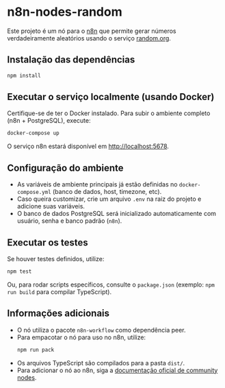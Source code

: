 
# n8n-nodes-random

Este projeto é um nó para o [n8n](https://n8n.io) que permite gerar números verdadeiramente aleatórios usando o serviço [random.org](https://random.org).

## Instalação das dependências

```powershell
npm install
```

## Executar o serviço localmente (usando Docker)

Certifique-se de ter o Docker instalado. Para subir o ambiente completo (n8n + PostgreSQL), execute:

```powershell
docker-compose up
```

O serviço n8n estará disponível em [http://localhost:5678](http://localhost:5678).

## Configuração do ambiente

- As variáveis de ambiente principais já estão definidas no `docker-compose.yml` (banco de dados, host, timezone, etc).
- Caso queira customizar, crie um arquivo `.env` na raiz do projeto e adicione suas variáveis.
- O banco de dados PostgreSQL será inicializado automaticamente com usuário, senha e banco padrão (`n8n`).

## Executar os testes

Se houver testes definidos, utilize:

```powershell
npm test
```

Ou, para rodar scripts específicos, consulte o `package.json` (exemplo: `npm run build` para compilar TypeScript).

## Informações adicionais

- O nó utiliza o pacote `n8n-workflow` como dependência peer.
- Para empacotar o nó para uso no n8n, utilize:
  ```powershell
  npm run pack
  ```
- Os arquivos TypeScript são compilados para a pasta `dist/`.
- Para adicionar o nó ao n8n, siga a [documentação oficial de community nodes](https://docs.n8n.io/integrations/community-nodes/installation/).
